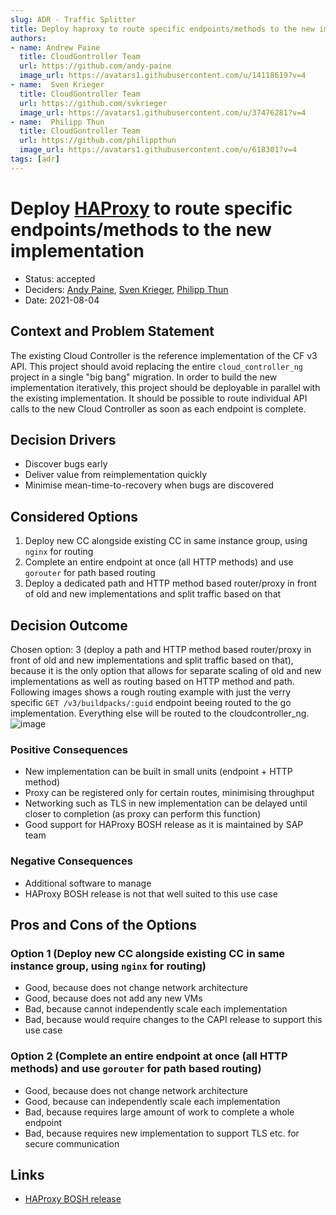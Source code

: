 ```yaml
---
slug: ADR - Traffic Splitter
title: Deploy haproxy to route specific endpoints/methods to the new implementation
authors:
- name: Andrew Paine
  title: CloudGontroller Team
  url: https://github.com/andy-paine
  image_url: https://avatars1.githubusercontent.com/u/14118619?v=4
- name:  Sven Krieger
  title: CloudGontroller Team
  url: https://github.com/svkrieger
  image_url: https://avatars1.githubusercontent.com/u/37476281?v=4
- name:  Philipp Thun
  title: CloudGontroller Team
  url: https://github.com/philippthun
  image_url: https://avatars1.githubusercontent.com/u/618301?v=4
tags: [adr]
---
```


# Deploy [HAProxy](https://www.haproxy.org/) to route specific endpoints/methods to the new implementation

* Status: accepted
* Deciders: [Andy Paine](https://github.com/andy-paine), [Sven Krieger](https://github.com/svkrieger), [Philipp Thun](https://github.com/philippthun)
* Date: 2021-08-04

## Context and Problem Statement

The existing Cloud Controller is the reference implementation of the CF v3 API.
This project should avoid replacing the entire `cloud_controller_ng` project in a single "big bang" migration.
In order to build the new implementation iteratively, this project should be deployable in parallel with the existing implementation.
It should be possible to route individual API calls to the new Cloud Controller as soon as each endpoint is complete.

## Decision Drivers <!-- optional -->

* Discover bugs early
* Deliver value from reimplementation quickly
* Minimise mean-time-to-recovery when bugs are discovered

## Considered Options

1. Deploy new CC alongside existing CC in same instance group, using `nginx` for routing
1. Complete an entire endpoint at once (all HTTP methods) and use `gorouter` for path based routing
1. Deploy a dedicated path and HTTP method based router/proxy in front of old and new implementations and split traffic based on that

## Decision Outcome

Chosen option: 3 (deploy a path and HTTP method based router/proxy in front of old and new implementations and split traffic based on that),
because it is the only option that allows for separate scaling of old and new implementations as well as routing based on HTTP method and path.
Following images shows a rough routing example with just the verry specific `GET /v3/buildpacks/:guid` endpoint beeing routed to the go implementation. Everything else will be routed to the cloudcontroller_ng. 
![image](https://media.github.tools.sap/user/9608/files/9fd7fd80-fc39-11eb-934c-0aff81887456)

### Positive Consequences <!-- optional -->

* New implementation can be built in small units (endpoint + HTTP method)
* Proxy can be registered only for certain routes, minimising throughput
* Networking such as TLS in new implementation can be delayed until closer to completion (as proxy can perform this function)
* Good support for HAProxy BOSH release as it is maintained by SAP team

### Negative Consequences <!-- optional -->

* Additional software to manage
* HAProxy BOSH release is not that well suited to this use case

## Pros and Cons of the Options <!-- optional -->

### Option 1 (Deploy new CC alongside existing CC in same instance group, using `nginx` for routing)

* Good, because does not change network architecture
* Good, because does not add any new VMs
* Bad, because cannot independently scale each implementation
* Bad, because would require changes to the CAPI release to support this use case

### Option 2 (Complete an entire endpoint at once (all HTTP methods) and use `gorouter` for path based routing)

* Good, because does not change network architecture
* Good, because can independently scale each implementation
* Bad, because requires large amount of work to complete a whole endpoint
* Bad, because requires new implementation to support TLS etc. for secure communication

## Links <!-- optional -->

* [HAProxy BOSH release](https://github.com/cloudfoundry-incubator/haproxy-boshrelease)
